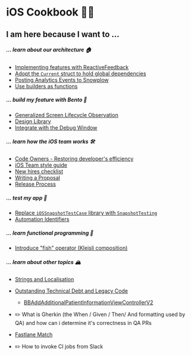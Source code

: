 iOS Cookbook 👩‍🍳
 ====================================

## I am here because I want to ...

##### ... learn about our architecture 🏠

* [Implementing features with ReactiveFeedback](http://ilya.puchka.me/implementing-features-with-reactivefeedback/)
* [Adopt the `Current` struct to hold global dependencies](./Proposals/ControlTheWorld.md)
* [Posting Analytics Events to Snowplow](./Technical-Documents/SnowplowHowTo.md)
* [Use builders as functions](./Proposals/BuildersToFunctions.md)

##### ... build my feature with Bento 🍱

* [Generalized Screen Lifecycle Observation](./Proposals/ScreenLifecycleObservation.md)
* [Design Library](./Technical-Documents/DesignLibrary.md)
* [Integrate with the Debug Window](./Technical-Documents/TheDebugWindow.md)

##### ... learn how the iOS team works 🛠

* [Code Owners - Restoring developer's efficiency](./Proposals/CODEOWNERS.md)
* [iOS Team style guide](./Style-guide/)
* [New hires checklist](./Technical-Documents/NewHiresCheckList.md)
* [Writing a Proposal](./Technical-Documents/WritingAProposal.md)
* [Release Process](./Technical-Documents/ReleaseProcess.md)

##### ... test my app 🌳

* [Replace `iOSSnapshotTestCase` library with `SnapshotTesting`](./Proposals/SnapshotTesting.md)
* [Automation Identifiers](./Technical-Documents/AutomationIdentifiers.md)

##### ... learn functional programming 🚀

* [Introduce "fish" operator (Kleisli composition)](./Proposals/Fish_Operator.md)

##### ... learn about other topics 🏔

* [Strings and Localisation](./Technical-Documents/Lokalise.md)
* [Outstanding Technical Debt and Legacy Code](./Technical-Documents/TechnicalDebt.md)
    * [BBAddAdditionalPatientInformationViewControllerV2](./Technical-Documents/BBAddAdditionalPatientInformationViewControllerV2.md)

* ✏️ What is Gherkin (the When / Given / Then/ And formatting used by QA) and how can i determine it's correctness in QA PRs
* [Fastlane Match](./Technical-Documents/FastlaneMatch.md)
* ✏️ How to invoke CI jobs from Slack

